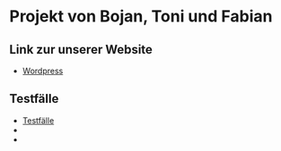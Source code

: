 # Projekt von Bojan, Toni und Fabian

## Link zur unserer Website
- [Wordpress](Wordpress.md)

## Testfälle
- [Testfälle](Testfaelle.md)
- 
-
